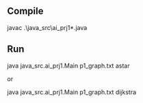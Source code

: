 ## Compile
javac .\java_src\ai_prj1\*.java

## Run
java java_src.ai_prj1.Main p1_graph.txt astar

or

java java_src.ai_prj1.Main p1_graph.txt dijkstra